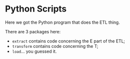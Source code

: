 # Python Scripts

Here we got the Python program that does the ETL thing. 

There are 3 packages here: 
- `extract` contains code concerning the E part of the ETL;
- `transform` contains code concerning the T;
- `load`... you guessed it. 
